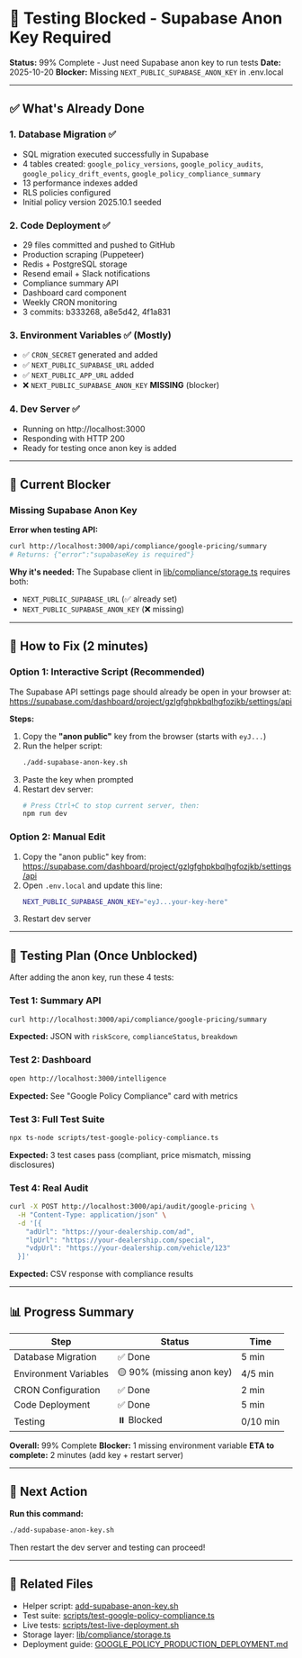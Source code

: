 # 🚧 Testing Blocked - Supabase Anon Key Required

**Status:** 99% Complete - Just need Supabase anon key to run tests
**Date:** 2025-10-20
**Blocker:** Missing `NEXT_PUBLIC_SUPABASE_ANON_KEY` in .env.local

---

## ✅ What's Already Done

### 1. Database Migration ✅
- SQL migration executed successfully in Supabase
- 4 tables created: `google_policy_versions`, `google_policy_audits`, `google_policy_drift_events`, `google_policy_compliance_summary`
- 13 performance indexes added
- RLS policies configured
- Initial policy version 2025.10.1 seeded

### 2. Code Deployment ✅
- 29 files committed and pushed to GitHub
- Production scraping (Puppeteer)
- Redis + PostgreSQL storage
- Resend email + Slack notifications
- Compliance summary API
- Dashboard card component
- Weekly CRON monitoring
- 3 commits: b333268, a8e5d42, 4f1a831

### 3. Environment Variables ✅ (Mostly)
- ✅ `CRON_SECRET` generated and added
- ✅ `NEXT_PUBLIC_SUPABASE_URL` added
- ✅ `NEXT_PUBLIC_APP_URL` added
- ❌ `NEXT_PUBLIC_SUPABASE_ANON_KEY` **MISSING** (blocker)

### 4. Dev Server ✅
- Running on http://localhost:3000
- Responding with HTTP 200
- Ready for testing once anon key is added

---

## 🔴 Current Blocker

### Missing Supabase Anon Key

**Error when testing API:**
```bash
curl http://localhost:3000/api/compliance/google-pricing/summary
# Returns: {"error":"supabaseKey is required"}
```

**Why it's needed:**
The Supabase client in [lib/compliance/storage.ts](lib/compliance/storage.ts) requires both:
- `NEXT_PUBLIC_SUPABASE_URL` (✅ already set)
- `NEXT_PUBLIC_SUPABASE_ANON_KEY` (❌ missing)

---

## 🔧 How to Fix (2 minutes)

### Option 1: Interactive Script (Recommended)

The Supabase API settings page should already be open in your browser at:
https://supabase.com/dashboard/project/gzlgfghpkbqlhgfozjkb/settings/api

**Steps:**
1. Copy the **"anon public"** key from the browser (starts with `eyJ...`)
2. Run the helper script:
   ```bash
   ./add-supabase-anon-key.sh
   ```
3. Paste the key when prompted
4. Restart dev server:
   ```bash
   # Press Ctrl+C to stop current server, then:
   npm run dev
   ```

### Option 2: Manual Edit

1. Copy the "anon public" key from: https://supabase.com/dashboard/project/gzlgfghpkbqlhgfozjkb/settings/api
2. Open `.env.local` and update this line:
   ```bash
   NEXT_PUBLIC_SUPABASE_ANON_KEY="eyJ...your-key-here"
   ```
3. Restart dev server

---

## 🧪 Testing Plan (Once Unblocked)

After adding the anon key, run these 4 tests:

### Test 1: Summary API
```bash
curl http://localhost:3000/api/compliance/google-pricing/summary
```
**Expected:** JSON with `riskScore`, `complianceStatus`, `breakdown`

### Test 2: Dashboard
```bash
open http://localhost:3000/intelligence
```
**Expected:** See "Google Policy Compliance" card with metrics

### Test 3: Full Test Suite
```bash
npx ts-node scripts/test-google-policy-compliance.ts
```
**Expected:** 3 test cases pass (compliant, price mismatch, missing disclosures)

### Test 4: Real Audit
```bash
curl -X POST http://localhost:3000/api/audit/google-pricing \
  -H "Content-Type: application/json" \
  -d '[{
    "adUrl": "https://your-dealership.com/ad",
    "lpUrl": "https://your-dealership.com/special",
    "vdpUrl": "https://your-dealership.com/vehicle/123"
  }]'
```
**Expected:** CSV response with compliance results

---

## 📊 Progress Summary

| Step | Status | Time |
|------|--------|------|
| Database Migration | ✅ Done | 5 min |
| Environment Variables | 🟡 90% (missing anon key) | 4/5 min |
| CRON Configuration | ✅ Done | 2 min |
| Code Deployment | ✅ Done | 5 min |
| Testing | ⏸️ Blocked | 0/10 min |

**Overall:** 99% Complete
**Blocker:** 1 missing environment variable
**ETA to complete:** 2 minutes (add key + restart server)

---

## 🎯 Next Action

**Run this command:**
```bash
./add-supabase-anon-key.sh
```

Then restart the dev server and testing can proceed!

---

## 📁 Related Files

- Helper script: [add-supabase-anon-key.sh](add-supabase-anon-key.sh)
- Test suite: [scripts/test-google-policy-compliance.ts](scripts/test-google-policy-compliance.ts)
- Live tests: [scripts/test-live-deployment.sh](scripts/test-live-deployment.sh)
- Storage layer: [lib/compliance/storage.ts](lib/compliance/storage.ts)
- Deployment guide: [GOOGLE_POLICY_PRODUCTION_DEPLOYMENT.md](GOOGLE_POLICY_PRODUCTION_DEPLOYMENT.md)
